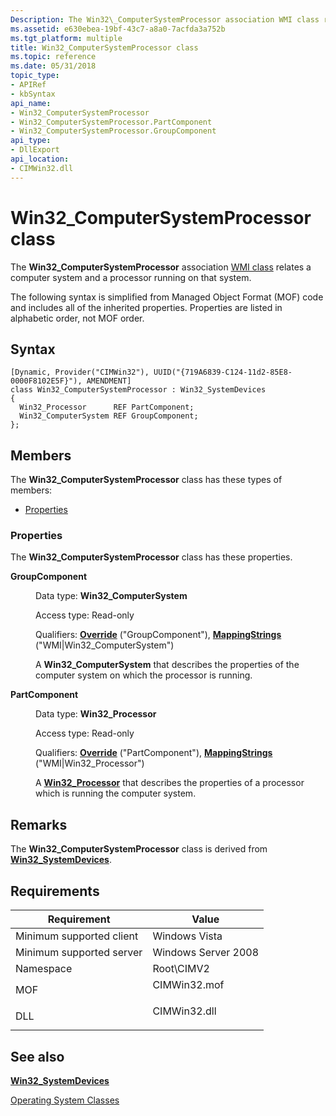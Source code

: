 ```yaml
---
Description: The Win32\_ComputerSystemProcessor association WMI class relates a computer system and a processor running on that system.
ms.assetid: e630ebea-19bf-43c7-a8a0-7acfda3a752b
ms.tgt_platform: multiple
title: Win32_ComputerSystemProcessor class
ms.topic: reference
ms.date: 05/31/2018
topic_type: 
- APIRef
- kbSyntax
api_name: 
- Win32_ComputerSystemProcessor
- Win32_ComputerSystemProcessor.PartComponent
- Win32_ComputerSystemProcessor.GroupComponent
api_type: 
- DllExport
api_location: 
- CIMWin32.dll
---
```


# Win32\_ComputerSystemProcessor class

The **Win32\_ComputerSystemProcessor** association [WMI class](/windows/desktop/WmiSdk/retrieving-a-class) relates a computer system and a processor running on that system.

The following syntax is simplified from Managed Object Format (MOF) code and includes all of the inherited properties. Properties are listed in alphabetic order, not MOF order.

## Syntax

``` syntax
[Dynamic, Provider("CIMWin32"), UUID("{719A6839-C124-11d2-85E8-0000F8102E5F}"), AMENDMENT]
class Win32_ComputerSystemProcessor : Win32_SystemDevices
{
  Win32_Processor      REF PartComponent;
  Win32_ComputerSystem REF GroupComponent;
};
```

## Members

The **Win32\_ComputerSystemProcessor** class has these types of members:

-   [Properties](#properties)

### Properties

The **Win32\_ComputerSystemProcessor** class has these properties.

<dl> <dt>

**GroupComponent**
</dt> <dd> <dl> <dt>

Data type: **Win32\_ComputerSystem**
</dt> <dt>

Access type: Read-only
</dt> <dt>

Qualifiers: [**Override**](/windows/desktop/WmiSdk/standard-qualifiers) ("GroupComponent"), [**MappingStrings**](/windows/desktop/WmiSdk/standard-qualifiers) ("WMI\|Win32\_ComputerSystem")
</dt> </dl>

A **Win32\_ComputerSystem** that describes the properties of the computer system on which the processor is running.

</dd> <dt>

**PartComponent**
</dt> <dd> <dl> <dt>

Data type: **Win32\_Processor**
</dt> <dt>

Access type: Read-only
</dt> <dt>

Qualifiers: [**Override**](/windows/desktop/WmiSdk/standard-qualifiers) ("PartComponent"), [**MappingStrings**](/windows/desktop/WmiSdk/standard-qualifiers) ("WMI\|Win32\_Processor")
</dt> </dl>

A [**Win32\_Processor**](win32-processor.md) that describes the properties of a processor which is running the computer system.

</dd> </dl>

## Remarks

The **Win32\_ComputerSystemProcessor** class is derived from [**Win32\_SystemDevices**](win32-systemdevices.md).

## Requirements



| Requirement | Value |
|-------------------------------------|-----------------------------------------------------------------------------------------|
| Minimum supported client<br/> | Windows Vista<br/>                                                                |
| Minimum supported server<br/> | Windows Server 2008<br/>                                                          |
| Namespace<br/>                | Root\\CIMV2<br/>                                                                  |
| MOF<br/>                      | <dl> <dt>CIMWin32.mof</dt> </dl> |
| DLL<br/>                      | <dl> <dt>CIMWin32.dll</dt> </dl> |



## See also

<dl> <dt>

[**Win32\_SystemDevices**](win32-systemdevices.md)
</dt> <dt>

[Operating System Classes](/previous-versions//aa392727(v=vs.85))
</dt> </dl>

 

